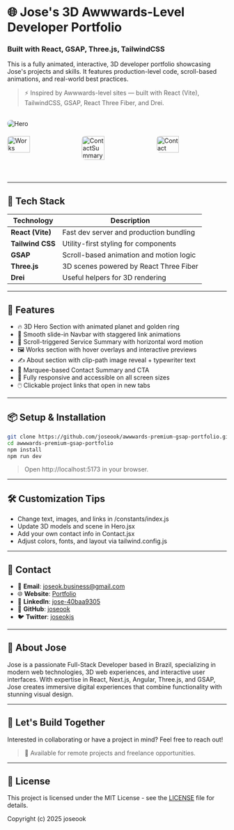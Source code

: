 # 🌐 Jose's 3D Awwwards-Level Developer Portfolio

### Built with React, GSAP, Three.js, TailwindCSS

This is a fully animated, interactive, 3D developer portfolio showcasing Jose's projects and skills. It features production-level code, scroll-based animations, and real-world best practices.

> ⚡ Inspired by Awwwards-level sites — built with React (Vite), TailwindCSS, GSAP, React Three Fiber, and Drei.

<br/>
<div>
  <img src="https://github.com/user-attachments/assets/4eaf9399-fd02-4a90-83f7-2b5a361bc032" alt="Hero" style="border-radius: 8px;"/>
  <div style="display: flex; justify-content: space-between; margin: 20px 0;">
    <img src="https://github.com/user-attachments/assets/155bf742-b24f-4119-89f4-87e6d88c8f53" alt="Works" style="width: 32%; border-radius: 8px;"/>
    <img src="https://github.com/user-attachments/assets/f22b9749-85ed-434f-a5f6-df1f8e221103" alt="ContactSummary" style="width: 32%; border-radius: 8px;"/>
    <img src="https://github.com/user-attachments/assets/3e473322-b96a-433b-aec5-ece9bab25795" alt="Contact" style="width: 32%; border-radius: 8px;"/>
  </div>
</div>
<br/>

---

## 🚀 Tech Stack

| Technology       | Description                             |
| ---------------- | --------------------------------------- |
| **React (Vite)** | Fast dev server and production bundling |
| **Tailwind CSS** | Utility-first styling for components    |
| **GSAP**         | Scroll-based animation and motion logic |
| **Three.js**     | 3D scenes powered by React Three Fiber  |
| **Drei**         | Useful helpers for 3D rendering         |

---

## 📁 Features

- 🔥 3D Hero Section with animated planet and golden ring
- 🧩 Smooth slide-in Navbar with staggered link animations
- 🎯 Scroll-triggered Service Summary with horizontal word motion
- 🖼️ Works section with hover overlays and interactive previews
- ✍️ About section with clip-path image reveal + typewriter text
- 🏁 Marquee-based Contact Summary and CTA
- 💼 Fully responsive and accessible on all screen sizes
- 🖱️ Clickable project links that open in new tabs

---

## 📦 Setup & Installation

```bash
git clone https://github.com/joseook/awwwards-premium-gsap-portfolio.git
cd awwwards-premium-gsap-portfolio
npm install
npm run dev
```

> Open http://localhost:5173 in your browser.

---

## 🛠️ Customization Tips

- Change text, images, and links in /constants/index.js
- Update 3D models and scene in Hero.jsx
- Add your own contact info in Contact.jsx
- Adjust colors, fonts, and layout via tailwind.config.js

---

## 🔗 Contact

- 📧 **Email**: joseok.business@gmail.com
- 🌐 **Website**: [Portfolio](https://joseook.github.io/awwwards-premium-gsap-portfolio/)
- 💼 **LinkedIn**: [jose-40baa9305](https://www.linkedin.com/in/jose-40baa9305/)
- 🐙 **GitHub**: [joseook](https://github.com/joseook)
- 🐦 **Twitter**: [joseokjs](https://twitter.com/joseokjs)

---

## 📣 About Jose

Jose is a passionate Full-Stack Developer based in Brazil, specializing in modern web technologies, 3D web experiences, and interactive user interfaces. With expertise in React, Next.js, Angular, Three.js, and GSAP, Jose creates immersive digital experiences that combine functionality with stunning visual design.

---

## 🤝 Let's Build Together

Interested in collaborating or have a project in mind? Feel free to reach out!

> 📩 Available for remote projects and freelance opportunities.

---

## 📄 License

This project is licensed under the MIT License - see the [LICENSE](LICENSE) file for details.

Copyright (c) 2025 joseook